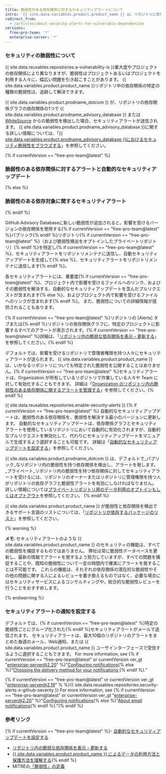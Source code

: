 ```yaml
---
title: 脆弱性のある依存関係に対するセキュリティアラートについて
intro: '{{ site.data.variables.product.product_name }} は、リポジトリに影響を及ぼす脆弱性を検出すると、セキュリティアラートを送信します。'
redirect_from:
  - /articles/about-security-alerts-for-vulnerable-dependencies
versions:
  free-pro-team: '*'
  enterprise-server: '*'
---
```


### セキュリティの脆弱性について

{{ site.data.reusables.repositories.a-vulnerability-is }}重大度やプロジェクトの依存関係により異なりますが、脆弱性はプロジェクトあるいはプロジェクトを利用する人々に、幅広い問題を引き起こすことがあります。 {{ site.data.variables.product.product_name }}リポジトリ中の依存関係の特定の種類の脆弱性は、追跡して解決できます。

{{ site.data.variables.product.prodname_dotcom }} が、リポジトリの依存関係グラフの依存関係の1つで {{ site.data.variables.product.prodname_advisory_database }} または [WhiteSource](https://www.whitesourcesoftware.com/GitHubSecurityAlerts) からの脆弱性を検出した場合、セキュリティアラートが送信されます。 {{ site.data.variables.product.prodname_advisory_database }}に関する詳しい情報については、「<a href="/github/managing-security-vulnerabilities/browsing-security-vulnerabilities-in-the-github-advisory-database" class="dotcom-only">{{ site.data.variables.product.prodname_advisory_database }}におけるセキュリティ脆弱性をブラウズする</a>」を参照してください。

{% if currentVersion == "free-pro-team@latest" %}
### 脆弱性のある依存関係に対するアラートと自動的なセキュリティアップデート
{% else %}
### 脆弱性のある依存対象に関するセキュリティアラート
{% endif %}

GitHub Advisory Databaseに新しい脆弱性が追加されると、影響を受けるバージョンの依存関係を使用する{% if currentVersion == "free-pro-team@latest" %}パブリック{% endif %}リポジトリ{% if currentVersion == "free-pro-team@latest" %}（および脆弱性検出をオプトインしたプライベートリポジトリ）{% endif %}を特定し{% if currentVersion == "free-pro-team@latest" %}、セキュリティアラートをリポジトリメンテナに送信し、自動セキュリティアップデートを生成して{% else %}、セキュリティアラートをリポジトリメンテナに送信します{% endif %}。

各セキュリティアラートには、重要度{% if currentVersion == "free-pro-team@latest" %}、プロジェクト内で影響を受けるファイルへのリンク、およびその脆弱性を解決する、自動的なセキュリティアップデートを含んだプルリクエストが含まれます{% else %}、およびプロジェクト内で影響を受けるファイルへのリンクが含まれます{% endif %}。 また、脆弱性についての詳細情報が提供されることもあります。

{% if currentVersion == "free-pro-team@latest" %}リポジトリの [Alerts] タブまたは{% endif %}リポジトリの依存関係グラフに、特定のプロジェクトに影響するすべてのアラートが表示されます。{% if currentVersion == "free-pro-team@latest" %}詳細は、「[リポジトリ内の脆弱な依存関係を表示・更新する](/articles/viewing-and-updating-vulnerable-dependencies-in-your-repository)」を参照してください。{% endif %}

デフォルトでは、影響を受けるリポジトリで管理者権限を持つ人々にセキュリティアラートが送られます。 {{ site.data.variables.product.product_name }} は、いかなるリポジトリについても特定された脆弱性を公開することはありません。{% if currentVersion == "free-pro-team@latest" %}セキュリティアラートは、Organization が所有しているリポジトリで作業している人々や Team に対して有効化することもできます。 詳細は「[Organization のリポジトリ内の脆弱性のある依存関係に関するアラートを管理する](/articles/managing-alerts-for-vulnerable-dependencies-in-your-organization-s-repositories)」を参照してください。{% endif %}

{{ site.data.reusables.repositories.enable-security-alerts }}
{% if currentVersion == "free-pro-team@latest" %}
自動的なセキュリティアップデートは、脆弱性のある依存関係を、脆弱性を解決する最小のバージョンに更新します。 自動的なセキュリティアップデートは、依存関係グラフとセキュリティアラートを使用しているリポジトリにおいて自動的に有効化されますが、自動的なプルリクエストを無効化して、代わりにセキュリティアップデートをマニュアルで生成するよう選択することも可能です。 詳細は「[自動的なセキュリティアップデートを設定する](/github/managing-security-vulnerabilities/configuring-automated-security-updates)」を参照してください。

{{ site.data.variables.product.prodname_dotcom }} は、デフォルトで_パブリック_なリポジトリ内の脆弱性を持つ依存関係を検出し、アラートを発します。 _プライベート_リポジトリ内の脆弱性を持つ依存関係に対してセキュリティアラートを受けるには、リポジトリのオーナーまたはリポジトリに管理権限を持つ人がリポジトリの依存グラフと脆弱性アラートを有効にしなければなりません。 詳しい情報については[プライベートリポジトリ用のデータ利用のオプトインもしくはオプトアウト](/articles/opting-into-or-out-of-data-use-for-your-private-repository)を参照してください。
{% endif %}

{{ site.data.variables.product.product_name }} が脆弱性と依存関係を検出できるサポート言語のリストについては、「[リポジトリが依存するパッケージのリスト](/articles/listing-the-packages-that-a-repository-depends-on)」を参照してください。

{% warning %}

**メモ**: セキュリティアラートのような {{ site.data.variables.product.product_name }} のセキュリティの機能は、すべての脆弱性を捕捉するものではありません。 弊社は常に脆弱性データベースを更新し、最新の情報でアラートを発するよう努力していますが、すべての問題を捕捉することや、既知の脆弱性について一定の時間内で確実にアラートを発することは不可能です。 これらの機能は、それぞれの依存関係の潜在的な脆弱性やその他の問題に関する人によるレビューを置き換えるものではなく、必要な場合にはセキュリティサービスによるコンサルティングや、総合的な脆弱性レビューを行うことをおすすめします。

{% endwarning %}

### セキュリティアラートの通知を設定する

デフォルトでは、{% if currentVersion == "free-pro-team@latest" %}特定の脆弱性ごとにグループ化された{% endif %}セキュリティアラートがメールで送信されます。 セキュリティアラートは、最大10個のリポジトリのアラートをまとめた毎週のメール、Web通知、または {{ site.data.variables.product.product_name }} ユーザインターフェースで受信するように選択することもできます。 For more information, see {% if currentVersion == "free-pro-team@latest" or currentVersion ver_gt "enterprise-server@2.20" %}"[Configuring notifications](/github/managing-subscriptions-and-notifications-on-github/configuring-notifications#security-alert-options){% else %}"[Choosing the delivery method for your notifications ](/github/receiving-notifications-about-activity-on-github/choosing-the-delivery-method-for-your-notifications){% endif %}."

{% if currentVersion == "free-pro-team@latest" or currentVersion ver_gt "enterprise-server@2.19" % %}{{ site.data.reusables.repositories.security-alerts-x-github-severity }} For more information, see {% if currentVersion == "free-pro-team@latest" or currentVersion ver_gt "enterprise-server@2.20" %}"[Configuring notifications](/github/managing-subscriptions-and-notifications-on-github/configuring-notifications#filtering-email-notifications){% else %}"[About email notifications](/github/receiving-notifications-about-activity-on-github/about-email-notifications){% endif %}."{% endif %}

### 参考リンク

{% if currentVersion == "free-pro-team@latest" %}- [自動的なセキュリティアップデートを設定する](/github/managing-security-vulnerabilities/configuring-automated-security-updates)
- [リポジトリ内の脆弱な依存関係を表示・更新する](/articles/viewing-and-updating-vulnerable-dependencies-in-your-repository)
- [{{ site.data.variables.product.product_name }} によるデータの利用方法と保護方法を理解する](/categories/understanding-how-github-uses-and-protects-your-data){% endif %}
- MITREの[「脆弱性」の定義](https://cve.mitre.org/about/terminology.html#vulnerability)
